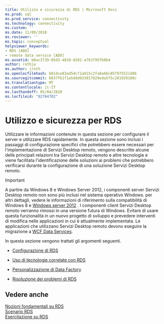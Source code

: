```yaml
---
title: Utilizzo e sicurezza di RDS | Microsoft Docs
ms.prod: sql
ms.prod_service: connectivity
ms.technology: connectivity
ms.custom: ''
ms.date: 11/09/2018
ms.reviewer: ''
ms.topic: conceptual
helpviewer_keywords:
- RDS [ADO]
- remote data service [ADO]
ms.assetid: b8ac3739-05d3-4818-8201-a763795fb8b4
author: rothja
ms.author: jroth
ms.openlocfilehash: 601dce83ad5dc71a015c2fa8a66c85f975521d96
ms.sourcegitcommit: 6037fb1f1a5ddd933017029eda5f5c281939100c
ms.translationtype: MT
ms.contentlocale: it-IT
ms.lasthandoff: 05/04/2020
ms.locfileid: "82764702"
---
```

# <a name="rds-usage-and-security"></a>Utilizzo e sicurezza per RDS
Utilizzare le informazioni contenute in questa sezione per configurare il server e utilizzare RDS rapidamente. In questa sezione sono inclusi i passaggi di configurazione specifici che potrebbero essere necessari per l'implementazione di Servizi Desktop remoto, vengono descritte alcune delle principali relazioni tra Servizi Desktop remoto e altre tecnologie e viene facilitata l'identificazione delle soluzioni ai problemi che potrebbero verificarsi durante la configurazione di una soluzione Servizi Desktop remoto.  
  
> [!IMPORTANT]
>  A partire da Windows 8 e Windows Server 2012, i componenti server Servizi Desktop remoto non sono più inclusi nel sistema operativo Windows. per altri dettagli, vedere le informazioni di riferimento sulla compatibilità di Windows 8 e [Windows server 2012](https://www.microsoft.com/download/details.aspx?id=27416) . I componenti client Servizi Desktop remoto verranno rimossi in una versione futura di Windows. Evitare di usare questa funzionalità in un nuovo progetto di sviluppo e prevedere interventi di modifica nelle applicazioni in cui è attualmente implementata. Le applicazioni che utilizzano Servizi Desktop remoto devono eseguire la migrazione a [WCF Data Services](https://go.microsoft.com/fwlink/?LinkId=199565).  
  
 In questa sezione vengono trattati gli argomenti seguenti.  
  
-   [Configurazione di RDS](../../../ado/guide/remote-data-service/configuring-rds.md)  
  
-   [Uso di tecnologie correlate con RDS](../../../ado/guide/remote-data-service/using-related-technologies-with-rds.md)  
  
-   [Personalizzazione di Data Factory](../../../ado/guide/remote-data-service/datafactory-customization.md)  
  
-   [Risoluzione dei problemi di RDS](../../../ado/guide/remote-data-service/troubleshooting-rds.md)  
  
## <a name="see-also"></a>Vedere anche  
 [Nozioni fondamentali su RDS](../../../ado/guide/remote-data-service/rds-fundamentals.md)   
 [Scenario RDS](../../../ado/guide/remote-data-service/rds-scenario.md)   
 [Esercitazione su RDS](../../../ado/guide/remote-data-service/rds-tutorial.md)


